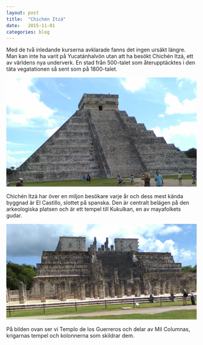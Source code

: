 ```yaml
---
layout: post
title:  "Chichén Itzá"
date:   2015-11-01
categories: blog
---
```

Med de två inledande kurserna avklarade fanns det ingen ursäkt längre. Man kan inte ha varit på Yucatánhalvön utan att
ha besökt Chichén Itzá, ett av världens nya underverk. En stad från 500-talet som återupptäcktes i den täta vegatationen
så sent som på 1800-talet.

![Chichén Itzá](/pics/chichenitza.jpg)

Chichén Itzá har över en miljon besökare varje år och dess mest kända byggnad är El Castillo, slottet på spanska. Den
är centralt belägen på den arkeologiska platsen och är ett tempel till Kukulkan, en av mayafolkets gudar.

![Chichén Itzá](/pics/chichenitza2.jpg)

På bilden ovan ser vi Templo de los Guerreros och delar av Mil Columnas, krigarnas tempel och kolonnerna som skildrar
dem.